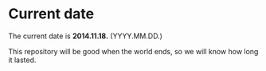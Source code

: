 # Current date

The current date is **2014.11.18.** (YYYY.MM.DD.)

This repository will be good when the world ends, so we will know how long it lasted.